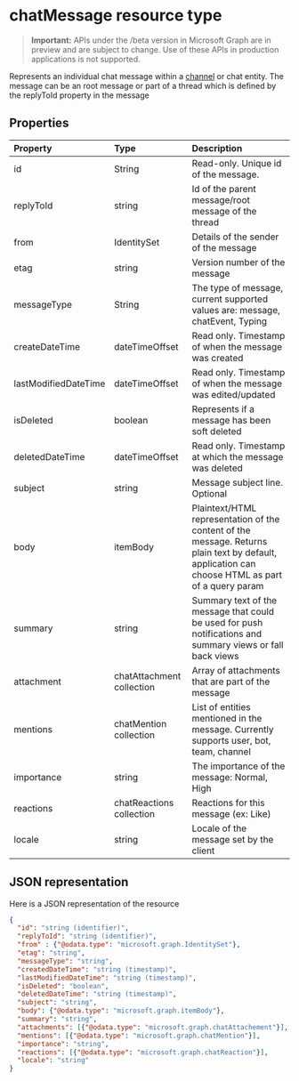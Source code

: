 # chatMessage resource type

> **Important:** APIs under the /beta version in Microsoft Graph are in preview and are subject to change. Use of these APIs in production applications is not supported.

Represents an individual chat message within a [channel](channel.md) or chat entity. The message can be an root message or part of a thread which is defined by the replyToId property in the message

## Properties
| Property	   | Type	|Description|
|:---------------|:--------|:----------|
|id|String| Read-only. Unique id of the message.|
|replyToId| string | Id of the parent message/root message of the thread |
|from|IdentitySet| Details of the sender of the message|
|etag| string | Version number of the message |
|messageType|String|The type of message, current supported values are: message, chatEvent, Typing|
|createDateTime|dateTimeOffset|Read only. Timestamp of when the message was created|
|lastModifiedDateTime|dateTimeOffset|Read only. Timestamp of when the message was edited/updated|
|isDeleted|boolean|Represents if a message has been soft deleted|
|deletedDateTime|dateTimeOffset|Read only. Timestamp at which the message was deleted |
|subject|string|Message subject line. Optional|
|body|itemBody|Plaintext/HTML representation of the content of the message. Returns plain text by default, application can choose HTML as part of a query param|
|summary|string|Summary text of the message that could be used for push notifications and summary views or fall back views|
|attachment|chatAttachment collection| Array of attachments that are part of the message|
|mentions|chatMention collection| List of entities mentioned in the message. Currently supports user, bot, team, channel|
|importance| string | The importance of the message: Normal, High|
|reactions| chatReactions collection | Reactions for this message (ex: Like)|
|locale|string|Locale of the message set by the client|

## JSON representation

Here is a JSON representation of the resource

<!-- {
  "blockType": "resource",
  "optionalProperties": [
    "attachments",
    "extensions",
    "inReplyTo",
    "multiValueExtendedProperties",
    "singleValueExtendedProperties"
  ],
  "@odata.type": "microsoft.graph.post"
}-->

```json
{
  "id": "string (identifier)",
  "replyToId": "string (identifier)",
  "from" : {"@odata.type": "microsoft.graph.IdentitySet"},
  "etag": "string",
  "messageType": "string",
  "createdDateTime": "string (timestamp)",
  "lastModifiedDateTime": "string (timestamp)",
  "isDeleted": "boolean",
  "deletedDateTime": "string (timestamp)",
  "subject": "string",
  "body": {"@odata.type": "microsoft.graph.itemBody"},
  "summary": "string",
  "attachments": [{"@odata.type": "microsoft.graph.chatAttachement"}],
  "mentions": [{"@odata.type": "microsoft.graph.chatMention"}],
  "importance": "string",
  "reactions": [{"@odata.type": "microsoft.graph.chatReaction"}],
  "locale": "string"
}

```

<!-- uuid: 8fcb5dbc-d5aa-4681-8e31-b001d5168d79
2015-10-25 14:57:30 UTC -->
<!-- {
  "type": "#page.annotation",
  "description": "post resource",
  "keywords": "",
  "section": "documentation",
  "tocPath": ""
}-->